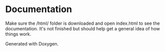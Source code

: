 # Documentation

Make sure the /html/ folder is downloaded and open index.html to see the documentation. It's not finished but should help get a general idea of how things work.

Generated with Doxygen.
